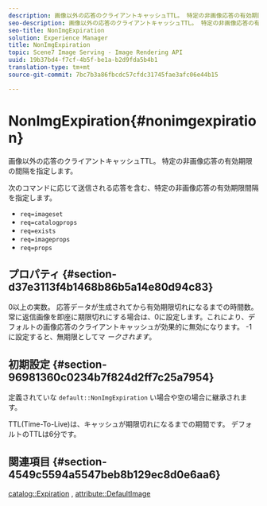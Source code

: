 ```yaml
---
description: 画像以外の応答のクライアントキャッシュTTL。 特定の非画像応答の有効期限の間隔を指定します。
seo-description: 画像以外の応答のクライアントキャッシュTTL。 特定の非画像応答の有効期限の間隔を指定します。
seo-title: NonImgExpiration
solution: Experience Manager
title: NonImgExpiration
topic: Scene7 Image Serving - Image Rendering API
uuid: 19b37bd4-f7cf-4b5f-be1a-b2d9fda5b4b1
translation-type: tm+mt
source-git-commit: 7bc7b3a86fbcdc57cfdc31745fae3afc06e44b15

---
```



# NonImgExpiration{#nonimgexpiration}

画像以外の応答のクライアントキャッシュTTL。 特定の非画像応答の有効期限の間隔を指定します。

次のコマンドに応じて送信される応答を含む、特定の非画像応答の有効期限間隔を指定します。

* `req=imageset`
* `req=catalogprops`
* `req=exists`
* `req=imageprops`
* `req=props`

## プロパティ {#section-d37e3113f4b1468b86b5a14e80d94c83}

0以上の実数。 応答データが生成されてから有効期限切れになるまでの時間数。 常に返信画像を即座に期限切れにする場合は、0に設定します。これにより、デフォルトの画像応答のクライアントキャッシュが効果的に無効になります。 -1に設定すると、無期限としてマ *ークされます*。

## 初期設定 {#section-96981360c0234b7f824d2ff7c25a7954}

定義されていな `default::NonImgExpiration` い場合や空の場合に継承されます。

TTL(Time-To-Live)は、キャッシュが期限切れになるまでの期間です。 デフォルトのTTLは6分です。

## 関連項目 {#section-4549c5594a5547beb8b129ec8d0e6aa6}

[catalog::Expiration](../../../../../is-api/image-catalog/image-serving-api-ref/c-image-catalog-reference/c-image-svg-data-reference/c-image-data-reference/r-expiration-cat.md#reference-a7afd668ecbb4d2da65d86259aa6a28a) , [attribute::DefaultImage](../../../../../is-api/image-catalog/image-serving-api-ref/c-image-catalog-reference/c-attributes-reference/r-is-cat-defaultimage.md#reference-8e9900e129f54ed68462a3c2fc3bc433)
